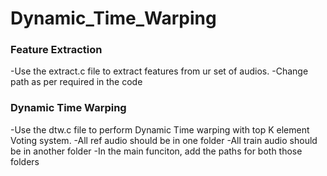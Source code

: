 # Dynamic_Time_Warping

### Feature Extraction
-Use the extract.c file to extract features from ur set of audios.
-Change path as per required in the code

### Dynamic Time Warping
-Use the dtw.c file to perform Dynamic Time warping with top K element Voting system.
-All ref audio should be in one folder
-All train audio should be in another folder
-In the main funciton, add the paths for both those folders 